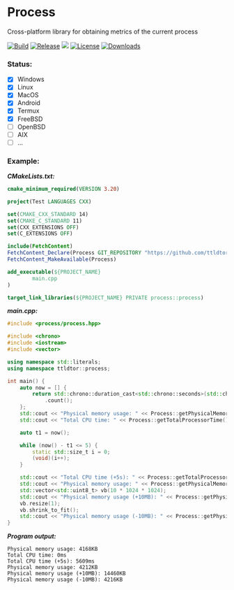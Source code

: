 # Process
Cross-platform library for obtaining metrics of the current process

[![Build](https://github.com/ttldtor/Process/actions/workflows/build.yml/badge.svg?branch=default)](https://github.com/ttldtor/Process/actions/workflows/build.yml)
[![Release](https://img.shields.io/github/v/release/ttldtor/Process)](https://github.com/ttldtor/Process/releases/latest)
![](https://img.shields.io/badge/C++%20standard-C++14-blueviolet)
[![License](https://img.shields.io/badge/license-BSL--1.0-orange)](https://github.com/ttldtor/Process/blob/default/LICENSE)
[![Downloads](https://img.shields.io/github/downloads/ttldtor/Process/total)](https://github.com/ttldtor/Process/releases/latest)

### Status:
* [x] Windows
* [x] Linux
* [x] MacOS
* [x] Android
* [x] Termux
* [x] FreeBSD
* [ ] OpenBSD
* [ ] AIX
* [ ] ...

### Example:

_**CMakeLists.txt:**_
```cmake
cmake_minimum_required(VERSION 3.20)

project(Test LANGUAGES CXX)

set(CMAKE_CXX_STANDARD 14)
set(CMAKE_C_STANDARD 11)
set(CXX_EXTENSIONS OFF)
set(C_EXTENSIONS OFF)

include(FetchContent)
FetchContent_Declare(Process GIT_REPOSITORY "https://github.com/ttldtor/Process.git" GIT_TAG default)
FetchContent_MakeAvailable(Process)

add_executable(${PROJECT_NAME}
        main.cpp
)

target_link_libraries(${PROJECT_NAME} PRIVATE process::process)

```

**_main.cpp:_**
```cpp
#include <process/process.hpp>

#include <chrono>
#include <iostream>
#include <vector>

using namespace std::literals;
using namespace ttldtor::process;

int main() {
    auto now = [] {
        return std::chrono::duration_cast<std::chrono::seconds>(std::chrono::steady_clock::now().time_since_epoch())
            .count();
    };
    std::cout << "Physical memory usage: " << Process::getPhysicalMemorySize() / 1024 << "KB" << std::endl;
    std::cout << "Total CPU time: " << Process::getTotalProcessorTime().count() << "ms" << std::endl;

    auto t1 = now();

    while (now() - t1 <= 5) {
        static std::size_t i = 0;
        (void)(i++);
    }

    std::cout << "Total CPU time (+5s): " << Process::getTotalProcessorTime().count() << "ms" << std::endl;
    std::cout << "Physical memory usage: " << Process::getPhysicalMemorySize() / 1024 << "KB" << std::endl;
    std::vector<std::uint8_t> vb(10 * 1024 * 1024);
    std::cout << "Physical memory usage (+10MB): " << Process::getPhysicalMemorySize() / 1024 << "KB" << std::endl;
    vb.resize(1);
    vb.shrink_to_fit();
    std::cout << "Physical memory usage (-10MB): " << Process::getPhysicalMemorySize() / 1024 << "KB" << std::endl;
}
```

_**Program output:**_
```text
Physical memory usage: 4168KB
Total CPU time: 0ms
Total CPU time (+5s): 5609ms
Physical memory usage: 4212KB
Physical memory usage (+10MB): 14460KB
Physical memory usage (-10MB): 4216KB
```